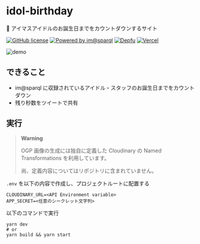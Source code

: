 # idol-birthday

🎂 アイマスアイドルのお誕生日までをカウントダウンするサイト

[![GitHub license](https://img.shields.io/github/license/arrow2nd/idol-birthday)](https://github.com/arrow2nd/idol-birthday)
[![Powered by im@sparql](https://img.shields.io/badge/powered%20by-im%40sparql-F34F6D)](https://sparql.crssnky.xyz/imas/)
[![Depfu](https://badges.depfu.com/badges/155628bbde089babbd09c14dd3e67d79/status.svg)](https://depfu.com)
[![Vercel](https://therealsujitk-vercel-badge.vercel.app/?app=idol-birthday)](https://idol-birthday.vercel.app)

![demo](https://user-images.githubusercontent.com/44780846/191645391-afe32efc-db77-40d7-a4bb-2b718ecda55b.png)

## できること

- im@sparql に収録されているアイドル・スタッフのお誕生日までをカウントダウン
- 残り秒数をツイートで共有

## 実行

> **Warning**
>
> OGP 画像の生成には独自に定義した Cloudinary の Named Transformations を利用しています。
>
> 尚、定義内容についてはリポジトリに含まれていません。

`.env` を以下の内容で作成し、プロジェクトルートに配置する

```
CLOUDINARY_URL=<API Environment variable>
APP_SECRET=<任意のシークレット文字列>
```

以下のコマンドで実行

```
yarn dev
# or
yarn build && yarn start
```
